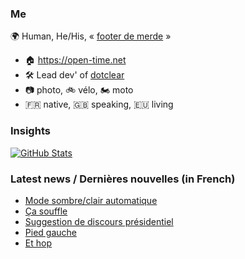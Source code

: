 ### Me

🌍 Human, He/His, « [footer de merde](https://open-time.net/post/2013/07/17/La-veritable-histoire-du-Footer-de-merde-) » 
* 🏠 https://open-time.net 
* 🛠️ Lead dev' of [dotclear](https://git.dotclear.org/dev/dotclear)
* 📷 photo, 🚲 vélo, 🏍️ moto 
* 🇫🇷 native, 🇬🇧 speaking, 🇪🇺 living

### Insights

[![GitHub Stats](https://github-readme-stats-sigma-five.vercel.app/api?username=franck-paul)](https://github.com/franck-paul)

### Latest news / Dernières nouvelles (in French)

<!-- BLOG-POST-LIST:START -->
- [Mode sombre/clair automatique](https://open-time.net/post/2024/12/08/Mode-sombre/clair-automatique)
- [Ça souffle](https://open-time.net/post/2024/12/07/Ca-souffle)
- [Suggestion de discours présidentiel](https://open-time.net/post/2024/12/06/Suggestion-de-discours-presidentiel)
- [Pied gauche](https://open-time.net/post/2024/12/05/Pied-gauche)
- [Et hop](https://open-time.net/post/2024/12/04/Et-hop)
<!-- BLOG-POST-LIST:END -->
